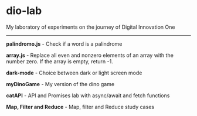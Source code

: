 # dio-lab
My laboratory of experiments on the journey of Digital Innovation One

---

**palindromo.js** - Check if a word is a palindrome

**array.js** - Replace all even and nonzero elements of an array with the number zero. If the array is empty, return -1.

**dark-mode** - Choice between dark or light screen mode

**myDinoGame** - My version of the dino game

**catAPI** - API and Promises lab with async/await and fetch functions

**Map, Filter and Reduce** - Map, filter and Reduce study cases


